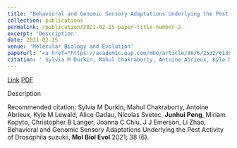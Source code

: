 ```yaml
---
title: "Behavioral and Genomic Sensory Adaptations Underlying the Pest Activity of Drosophila suzukii "
collection: publications
permalink: /publication/2021-02-15-paper-title-number-2
excerpt: 'Description'
date: 2021-02-15
venue: 'Molecular Biology and Evolution'
paperurl: '<a href="https://academic.oup.com/mbe/article/38/6/2532/6136175">Link</a> <a href="http://academicpages.github.io/files/paper2.pdf">PDF</a>'
citation: ' Sylvia M Durkin, Mahul Chakraborty, Antoine Abrieux, Kyle M Lewald, Alice Gadau, Nicolas Svetec, <b>Junhui Peng</b>, Miriam Kopyto, Christopher B Langer, Joanna C Chiu, J J Emerson, Li Zhao, Behavioral and Genomic Sensory Adaptations Underlying the Pest Activity of Drosophila suzukii, <b>Mol Biol Evol</b> 2021; 38 (6).'
---
```


<a href="https://academic.oup.com/mbe/article/38/6/2532/6136175">Link</a> <a href="http://academicpages.github.io/files/paper2.pdf">PDF</a>

Description

Recommended citation:  Sylvia M Durkin, Mahul Chakraborty, Antoine Abrieux, Kyle M Lewald, Alice Gadau, Nicolas Svetec, <b>Junhui Peng</b>, Miriam Kopyto, Christopher B Langer, Joanna C Chiu, J J Emerson, Li Zhao, Behavioral and Genomic Sensory Adaptations Underlying the Pest Activity of Drosophila suzukii, <b>Mol Biol Evol</b> 2021; 38 (6).